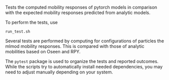 Tests the computed mobility responses of pytorch models in comparison with the
expected mobility responses predicted from analytic models.

To perform the tests, use 

``run_test.sh``

Several tests are performed by computing for configurations of particles the
mlmod mobility responses.  This is compared with those of analytic mobilities
based on Oseen and RPY.

The ``pytest`` package is used to organize the tests and reported outcomes.
While the scripts try to automatically install needed dependencies, you 
may need to adjust manually depending on your system.

